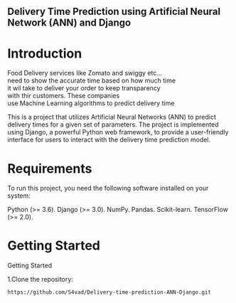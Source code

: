 ## Delivery Time Prediction using Artificial Neural Network (ANN) and Django


# Introduction

Food Delivery services like Zomato and swiggy etc... <br>need to show the accurate time based on how
     much time<br> it wil take to deliver your order to keep transparency <br>with thir customers.
                    These companies<br> use Machine Learning algorithms to predict delivery time </p>

This is a project that utilizes Artificial Neural Networks (ANN) to predict delivery times for a given set of parameters.
The project is implemented using Django, a powerful Python web framework,
to provide a user-friendly interface for users to interact with the delivery time prediction model.

# Requirements
To run this project, you need the following software installed on your system:

Python (>= 3.6).
Django (>= 3.0).
NumPy.
Pandas.
Scikit-learn.
TensorFlow (>= 2.0).

# Getting Started

Getting Started

1.Clone the repository:
  ```bash
https://github.com/S4vad/Delivery-time-prediction-ANN-Django.git


